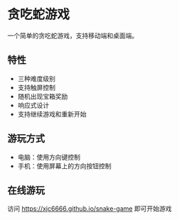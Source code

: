 # 贪吃蛇游戏

一个简单的贪吃蛇游戏，支持移动端和桌面端。

## 特性

- 三种难度级别
- 支持触屏控制
- 随机出现宝箱奖励
- 响应式设计
- 支持继续游戏和重新开始

## 游玩方式

- 电脑：使用方向键控制
- 手机：使用屏幕上的方向按钮控制

## 在线游玩

访问 https://xjc6666.github.io/snake-game 即可开始游戏
